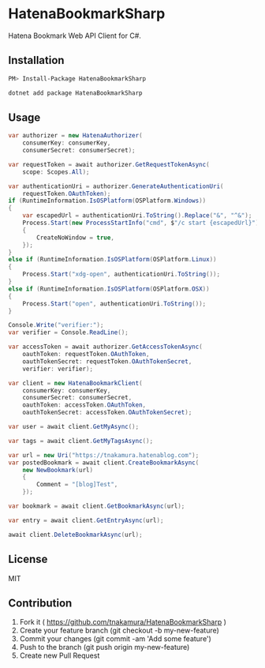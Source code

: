 # HatenaBookmarkSharp

Hatena Bookmark Web API Client for C#.

## Installation

```sh
PM> Install-Package HatenaBookmarkSharp
```

```sh
dotnet add package HatenaBookmarkSharp
```

## Usage

```cs
var authorizer = new HatenaAuthorizer(
    consumerKey: consumerKey,
    consumerSecret: consumerSecret);

var requestToken = await authorizer.GetRequestTokenAsync(
    scope: Scopes.All);

var authenticationUri = authorizer.GenerateAuthenticationUri(
    requestToken.OAuthToken);
if (RuntimeInformation.IsOSPlatform(OSPlatform.Windows))
{
    var escapedUrl = authenticationUri.ToString().Replace("&", "^&");
    Process.Start(new ProcessStartInfo("cmd", $"/c start {escapedUrl}")
    {
        CreateNoWindow = true,
    });
}
else if (RuntimeInformation.IsOSPlatform(OSPlatform.Linux))
{
    Process.Start("xdg-open", authenticationUri.ToString());
}
else if (RuntimeInformation.IsOSPlatform(OSPlatform.OSX))
{
    Process.Start("open", authenticationUri.ToString());
}

Console.Write("verifier:");
var verifier = Console.ReadLine();

var accessToken = await authorizer.GetAccessTokenAsync(
    oauthToken: requestToken.OAuthToken,
    oauthTokenSecret: requestToken.OAuthTokenSecret,
    verifier: verifier);

var client = new HatenaBookmarkClient(
    consumerKey: consumerKey,
    consumerSecret: consumerSecret,
    oauthToken: accessToken.OAuthToken,
    oauthTokenSecret: accessToken.OAuthTokenSecret);

var user = await client.GetMyAsync();

var tags = await client.GetMyTagsAsync();

var url = new Uri("https://tnakamura.hatenablog.com");
var postedBookmark = await client.CreateBookmarkAsync(
    new NewBookmark(url)
    {
        Comment = "[blog]Test",
    });

var bookmark = await client.GetBookmarkAsync(url);

var entry = await client.GetEntryAsync(url);

await client.DeleteBookmarkAsync(url);
```

## License

MIT

## Contribution

1. Fork it ( https://github.com/tnakamura/HatenaBookmarkSharp )
2. Create your feature branch (git checkout -b my-new-feature)
3. Commit your changes (git commit -am 'Add some feature')
4. Push to the branch (git push origin my-new-feature)
5. Create new Pull Request

